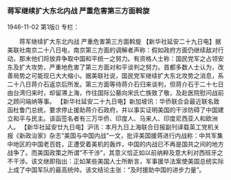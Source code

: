 ### 蒋军继续扩大东北内战  严重危害第三方面斡旋

1946-11-02
第1版()
专栏：

　　蒋军继续扩大东北内战
    严重危害第三方面斡旋
    【新华社延安二十九日电】据美联社南京二十八日电，南京第三方面的调解者声称：假如政府方面仍继续敌对行动，那末他们将放弃争取中国和平统一之努力。有资格人士称：国民党军之占领安东及扩大攻势，严重地危害了第三方面对和平谈判之努力。首都多数人士认为，改善局势之可能现已大大缩小。据美联社说，国民党军继续扩大东北攻势之消息，系二十八日蒋介石返京后所发。第三方面等待蒋介石归来谈判，但蒋介石于二十七日由台湾归来时，却留滞上海，作往国际公墓向宋氏亡族致了敬，及赴医院慰问战前之顾问端纳等事。
    【新华社延安二十九日电】新加坡讯：华侨联合会最近联名致函杜鲁门总统，要求停止援助蒋介石政府，并以事实证明美国的干涉防碍了中国建立和平与民主。该函签名者有三万华侨、印度人、马来人、印度尼西亚人和欧洲人。
    【新华社延安廿九日电】沪讯：本月九日上海联合日报副刊译载英工党机关报《新政治家》杂志“美国与中国内战”一文，批评美国援蒋进行内战称：中共军集中地区的中国老百姓，正遭受着美机的轰炸，中国的内战已不再是国共之间的地方战争了。而美国政策之所谓“不干涉”，其意义恰正如以前纳粹及意大利对西班牙之不干涉。该文继即指出：正如某些美国人士所断言，军事援华法案使美国总统实际上成了中国军队的最高统帅。该文结论主张：“及时援助中国的进步力量”。
